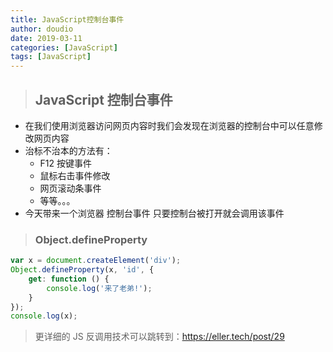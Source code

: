 ```yaml
---
title: JavaScript控制台事件
author: doudio
date: 2019-03-11
categories: [JavaScript]
tags: [JavaScript]
---
```


> ## JavaScript 控制台事件

* 在我们使用浏览器访问网页内容时我们会发现在浏览器的控制台中可以任意修改网页内容
* 治标不治本的方法有：
  * F12 按键事件
  * 鼠标右击事件修改
  * 网页滚动条事件
  * 等等。。。
* 今天带来一个浏览器 控制台事件 只要控制台被打开就会调用该事件

> ### Object.defineProperty

```javascript
var x = document.createElement('div');
Object.defineProperty(x, 'id', {
    get: function () {
        console.log('来了老弟!');
    }
});
console.log(x);
```

> 更详细的 JS 反调用技术可以跳转到：https://eller.tech/post/29